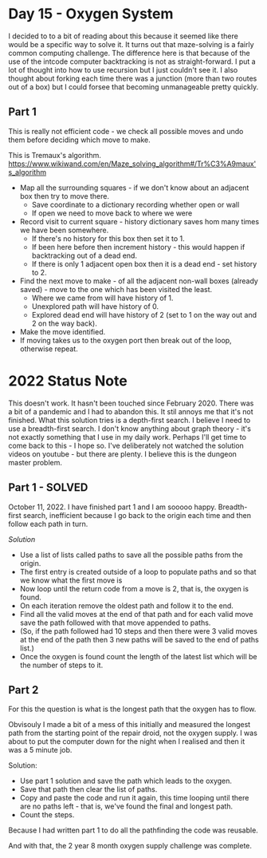 # Day 15 - Oxygen System #
I decided to to a bit of reading about this because it seemed like there would be a specific way to solve it.
It turns out that maze-solving is a fairly common computing challenge. The difference here is that because of the use of the intcode computer
backtracking is not as straight-forward. I put a lot of thought into how to use recursion but I just couldn't see it. I also thought about
forking each time there was a junction (more than two routes out of a box) but I could forsee that becoming unmanageable pretty quickly.

## Part 1 ##
This is really not efficient code - we check all possible moves and undo them before deciding which move to make.

This is Tremaux's algorithm.
https://www.wikiwand.com/en/Maze_solving_algorithm#/Tr%C3%A9maux's_algorithm

* Map all the surrounding squares - if we don't know about an adjacent box then try to move there.
    * Save coordinate to a dictionary recording whether open or wall
    * If open we need to move back to where we were
* Record visit to current square - history dictionary saves hom many times we have been somewhere.
    * If there's no history for this box then set it to 1.
    * If been here before then increment history - this would happen if backtracking out of a dead end.
    * If there is only 1 adjacent open box then it is a dead end - set history to 2.
* Find the next move to make - of all the adjacent non-wall boxes (already saved) - move to the one which has been visited the least.
    * Where we came from will have history of 1.
    * Unexplored path will have history of 0.
    * Explored dead end will have history of 2 (set to 1 on the way out and 2 on the way back).
* Make the move identified.
* If moving takes us to the oxygen port then break out of the loop, otherwise repeat.


# 2022 Status Note
This doesn't work. It hasn't been touched since February 2020. There was a bit of a pandemic and I had to abandon this. It stil annoys me that it's not finished.
What this solution tries is a depth-first search. I believe I need to use a breadth-first search. I don't know anything about graph theory - it's not exactly something
that I use in my daily work. Perhaps I'll get time to come back to this - I hope so. I've deliberately not watched the solution videos on youtube - but there are 
plenty. I believe this is the dungeon master problem.

## Part 1 - SOLVED ##
October 11, 2022. I have finished part 1 and I am sooooo happy.
Breadth-first search, inefficient because I go back to the origin each time and then follow each path in turn.

*Solution*
- Use a list of lists called paths to save all the possible paths from the origin.
- The first entry is created outside of a loop to populate paths and so that we know what the first move is
- Now loop until the return code from a move is 2, that is, the oxygen is found.
- On each iteration remove the oldest path and follow it to the end.
- Find all the valid moves at the end of that path and for each valid move save the path followed with that move appended to paths.
- (So, if the path followed had 10 steps and then there were 3 valid moves at the end of the path then 3 new paths will be saved to the end of paths list.)
- Once the oxygen is found count the length of the latest list which will be the number of steps to it.


## Part 2 ##
For this the question is what is the longest path that the oxygen has to flow.

Obvisouly I made a bit of a mess of this initially and measured the longest path from the starting point of the repair droid, not the oxygen supply.
I was about to put the computer down for the night when I realised and then it was a 5 minute job.

Solution:
 - Use part 1 solution and save the path which leads to the oxygen.
 - Save that path then clear the list of paths.
 - Copy and paste the code and run it again, this time looping until there are no paths left - that is, we've found the final and longest path.
 - Count the steps.

 Because I had written part 1 to do all the pathfinding the code was reusable.

 And with that, the 2 year 8 month oxygen supply challenge was complete.